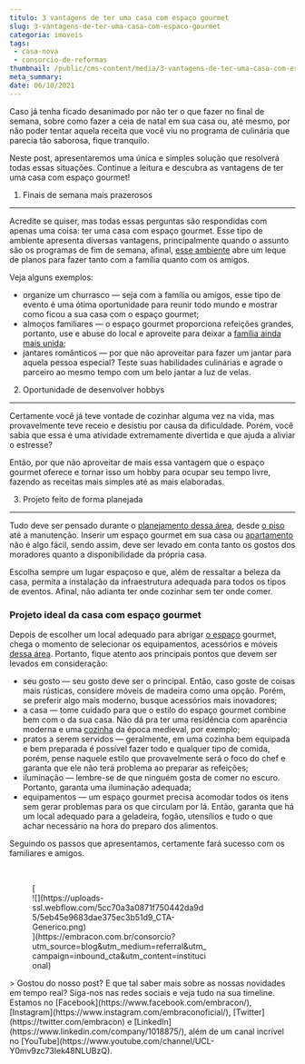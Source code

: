 ```yaml
---
titulo: 3 vantagens de ter uma casa com espaço gourmet
slug: 3-vantagens-de-ter-uma-casa-com-espaco-gourmet
categoria: imoveis
tags:
 - casa-nova
 - consorcio-de-reformas
thumbnail: /public/cms-content/media/3-vantagens-de-ter-uma-casa-com-espaco-gourmet.jpg
meta_summary: 
date: 06/10/2021
---
```

Caso já tenha ficado desanimado por não ter o que fazer no final de semana, sobre como fazer a ceia de natal em sua casa ou, até mesmo, por não poder tentar aquela receita que você viu no programa de culinária que parecia tão saborosa, fique tranquilo.

Neste post, apresentaremos uma única e simples solução que resolverá todas essas situações. Continue a leitura e descubra as vantagens de ter uma casa com espaço gourmet!

1. Finais de semana mais prazerosos
-----------------------------------

Acredite se quiser, mas todas essas perguntas são respondidas com apenas uma coisa: ter uma casa com espaço gourmet. Esse tipo de ambiente apresenta diversas vantagens, principalmente quando o assunto são os programas de fim de semana, afinal, [esse ambiente](https://www.embracon.com.br/blog/como-ter-uma-cozinha-funcional-em-casa) abre um leque de planos para fazer tanto com a família quanto com os amigos.

Veja alguns exemplos:

- organize um churrasco — seja com a família ou amigos, esse tipo de evento é uma ótima oportunidade para reunir todo mundo e mostrar como ficou a sua casa com o espaço gourmet;
- almoços familiares — o espaço gourmet proporciona refeições grandes, portanto, use e abuse do local e aproveite para deixar a [família ainda mais unida](https://www.embracon.com.br/blog/carro-ideal-para-familia);
- jantares românticos — por que não aproveitar para fazer um jantar para aquela pessoa especial? Teste suas habilidades culinárias e agrade o parceiro ao mesmo tempo com um belo jantar a luz de velas.

2. Oportunidade de desenvolver hobbys
-------------------------------------

Certamente você já teve vontade de cozinhar alguma vez na vida, mas provavelmente teve receio e desistiu por causa da dificuldade. Porém, você sabia que essa é uma atividade extremamente divertida e que ajuda a aliviar o estresse?

Então, por que não aproveitar de mais essa vantagem que o espaço gourmet oferece e tornar isso um hobby para ocupar seu tempo livre, fazendo as receitas mais simples até as mais elaboradas.

3. Projeto feito de forma planejada
-----------------------------------

Tudo deve ser pensado durante o [planejamento dessa área](https://www.embracon.com.br/blog/5-dicas-de-decoracao-de-sala-para-voce-fazer-hoje), desde [o piso](https://www.embracon.com.br/blog/4-vantagens-de-usar-o-piso-vinilico-na-casa) até a manutenção. Inserir um espaço gourmet em sua casa ou [apartamento](https://www.embracon.com.br/blog/como-escolher-o-tamanho-ideal-de-apartamento) não é algo fácil, sendo assim, deve ser levado em conta tanto os gostos dos moradores quanto a disponibilidade da própria casa.

Escolha sempre um lugar espaçoso e que, além de ressaltar a beleza da casa, permita a instalação da infraestrutura adequada para todos os tipos de eventos. Afinal, não adianta ter onde cozinhar sem ter onde comer.

### Projeto ideal da casa com espaço gourmet

Depois de escolher um local adequado para abrigar [o espaço](https://www.embracon.com.br/blog/5-dicas-de-como-otimizar-espaco-em-ambientes-pequenos) gourmet, chega o momento de selecionar os equipamentos, acessórios e móveis [dessa área](https://www.embracon.com.br/blog/o-que-nao-pode-faltar-na-area-externa-da-casa-para-garantir-o-lazer-da-familia). Portanto, fique atento aos principais pontos que devem ser levados em consideração:

- seu gosto — seu gosto deve ser o principal. Então, caso goste de coisas mais rústicas, considere móveis de madeira como uma opção. Porém, se preferir algo mais moderno, busque acessórios mais inovadores;
- a casa — tome cuidado para que o estilo do espaço gourmet combine bem com o da sua casa. Não dá pra ter uma residência com aparência moderna e uma [cozinha](https://www.embracon.com.br/blog/vai-reformar-a-cozinha-confira-as-tendencias) da época medieval, por exemplo;
- pratos a serem servidos — geralmente, em uma cozinha bem equipada e bem preparada é possível fazer todo e qualquer tipo de comida, porém, pense naquele estilo que provavelmente será o foco do chef e garanta que ele não terá problema ao preparar as refeições;
- iluminação — lembre-se de que ninguém gosta de comer no escuro. Portanto, garanta uma iluminação adequada;
- equipamentos — um espaço gourmet precisa acomodar todos os itens sem gerar problemas para os que circulam por lá. Então, garanta que há um local adequado para a geladeira, fogão, utensílios e tudo o que achar necessário na hora do preparo dos alimentos.

Seguindo os passos que apresentamos, certamente fará sucesso com os familiares e amigos.

‍

<figure class="w-richtext-figure-type-image w-richtext-align-center" style="max-width:310px">[<div>![](https://uploads-ssl.webflow.com/5cc70a3a0871f750442da9d5/5eb45e9683dae375ec3b51d9_CTA-Generico.png)</div>](https://embracon.com.br/consorcio?utm_source=blog&utm_medium=referral&utm_campaign=inbound_cta&utm_content=institucional)</figure>> Gostou do nosso post? E que tal saber mais sobre as nossas novidades em tempo real? Siga-nos nas redes sociais e veja tudo na sua timeline. Estamos no [Facebook](https://www.facebook.com/embracon/), [Instagram](https://www.instagram.com/embraconoficial/), [Twitter](https://twitter.com/embracon) e [LinkedIn](https://www.linkedin.com/company/1018875/), além de um canal incrível no [YouTube](https://www.youtube.com/channel/UCL-Y0mv9zc73Iek48NLUBzQ).

‍
